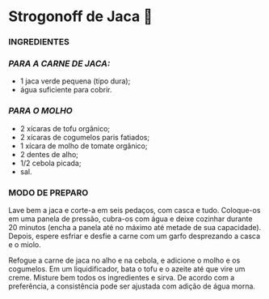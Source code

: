 # Strogonoff de Jaca  :leaves:

### **INGREDIENTES**

### *PARA A CARNE DE JACA:*

- 1 jaca verde pequena (tipo dura);
- água suficiente para cobrir.

### *PARA O MOLHO*

- 2 xícaras de tofu orgânico;
- 2 xícaras de cogumelos paris fatiados;
- 1 xícara de molho de tomate orgânico;
- 2 dentes de alho;
- 1/2 cebola picada;
- sal.

### MODO DE PREPARO

Lave bem a jaca e corte-a em seis pedaços, com casca e tudo. Coloque-os em uma panela de pressão, cubra-os com água e deixe cozinhar durante 20 minutos (encha a panela até no máximo até metade de sua capacidade). Depois, espere esfriar e desfie a carne com um garfo desprezando a casca e o miolo.

Refogue a carne de jaca no alho e na cebola, e adicione o molho e os cogumelos. Em um liquidificador, bata o tofu e o azeite até que vire um creme. Misture bem todos os ingredientes e sirva. De acordo com a preferência, a consistência pode ser ajustada com adição de água morna.